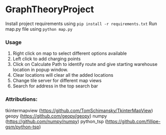 ﻿# GraphTheoryProject
Install project requirements using ``` pip install -r requirements.txt ```
Run map.py file using ``` python map.py ```

### Usage
1. Right click on map to select different options available
2. Left click to add charging points
3. Click on Calculate Path to identify route and give starting warehouse location in popup window.
4. Clear locations will clear all the added locations
5. Change tile server for different map views
6. Search for address in the top search bar

### Attributions:
tkintermapview (https://github.com/TomSchimansky/TkinterMapView)
geopy (https://github.com/geopy/geopy)
numpy (https://github.com/numpy/numpy)
python_tsp (https://github.com/fillipe-gsm/python-tsp)